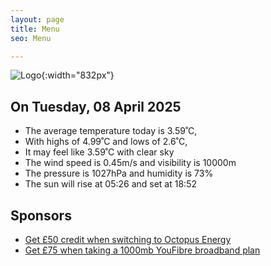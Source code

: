 ```yaml
---
layout: page
title: Menu
seo: Menu

---
```


![Logo](/images/logo.jpg){:width="832px"}

<!-- weather_marker starts -->
## On Tuesday, 08 April 2025

- The average temperature today is 3.59˚C,
- With highs of 4.99˚C and lows of 2.6˚C,
- It may feel like 3.59˚C with clear sky
- The wind speed is 0.45m/s and visibility is 10000m
- The pressure is 1027hPa and humidity is 73%
- The sun will rise at 05:26 and set at 18:52

<!-- weather_marker ends -->

## Sponsors

- [Get £50 credit when switching to Octopus Energy](https://bit.ly/3oD1nnS)
- [Get £75 when taking a 1000mb YouFibre broadband plan](https://aklam.io/91zWhU?)



